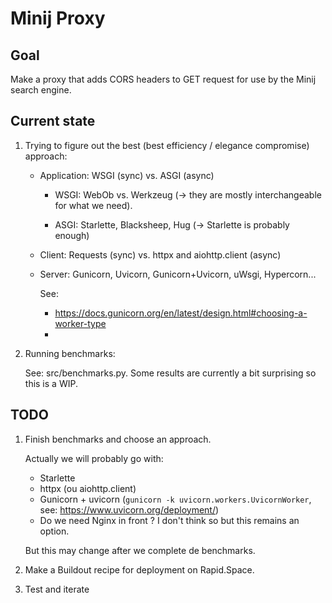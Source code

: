 Minij Proxy 
===========

Goal
----

Make a proxy that adds CORS headers to GET request for use by the Minij
search engine.

Current state
-------------

1) Trying to figure out the best (best efficiency / elegance compromise) approach:

    - Application: WSGI (sync) vs. ASGI (async)
    
       - WSGI: WebOb vs. Werkzeug (-> they are mostly interchangeable for what we need).
    
       - ASGI: Starlette, Blacksheep, Hug (-> Starlette is probably enough)
    
    - Client: Requests (sync) vs. httpx and aiohttp.client (async)
      
    - Server: Gunicorn, Uvicorn, Gunicorn+Uvicorn, uWsgi, Hypercorn...

        See: 
        
        - https://docs.gunicorn.org/en/latest/design.html#choosing-a-worker-type
        - 

2) Running benchmarks:

    See: src/benchmarks.py. Some results are currently a bit surprising so this is a WIP.


TODO
----

1) Finish benchmarks and choose an approach.

    Actually we will probably go with:

    - Starlette
    - httpx (ou aiohttp.client)
    - Gunicorn + uvicorn (`gunicorn -k uvicorn.workers.UvicornWorker`, see: <https://www.uvicorn.org/deployment/>)
    - Do we need Nginx in front ? I don't think so but this remains an option.

    But this may change after we complete de benchmarks.

2) Make a Buildout recipe for deployment on Rapid.Space.

3) Test and iterate
